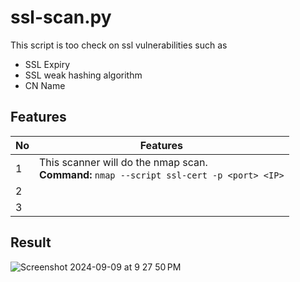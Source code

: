 # ssl-scan.py
This script is too check on ssl vulnerabilities such as
- SSL Expiry
- SSL weak hashing algorithm
- CN Name

## Features

|No|Features|
|--|--------|
|1|This scanner will do the nmap scan.<br><b>Command:</b> `nmap --script ssl-cert -p <port> <IP>`|
|2||
|3||

## Result
![Screenshot 2024-09-09 at 9 27 50 PM](https://github.com/user-attachments/assets/fbfbe2af-22d7-45cc-b358-39ae00ab7e45)
